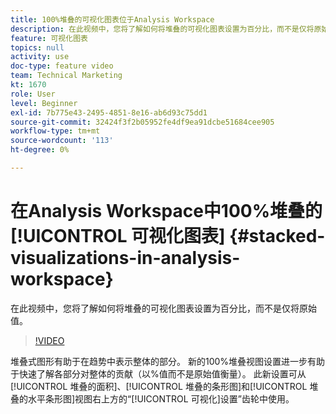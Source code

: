 ```yaml
---
title: 100%堆叠的可视化图表位于Analysis Workspace
description: 在此视频中，您将了解如何将堆叠的可视化图表设置为百分比，而不是仅将原始值。
feature: 可视化图表
topics: null
activity: use
doc-type: feature video
team: Technical Marketing
kt: 1670
role: User
level: Beginner
exl-id: 7b775e43-2495-4851-8e16-ab6d93c75dd1
source-git-commit: 32424f3f2b05952fe4df9ea91dcbe51684cee905
workflow-type: tm+mt
source-wordcount: '113'
ht-degree: 0%

---
```


# 在Analysis Workspace中100%堆叠的[!UICONTROL 可视化图表] {#stacked-visualizations-in-analysis-workspace}

在此视频中，您将了解如何将堆叠的可视化图表设置为百分比，而不是仅将原始值。

>[!VIDEO](https://video.tv.adobe.com/v/23131/?quality=12)

堆叠式图形有助于在趋势中表示整体的部分。 新的100%堆叠视图设置进一步有助于快速了解各部分对整体的贡献（以%值而不是原始值衡量）。 此新设置可从[!UICONTROL 堆叠的面积]、[!UICONTROL 堆叠的条形图]和[!UICONTROL 堆叠的水平条形图]视图右上方的“[!UICONTROL 可视化]设置”齿轮中使用。
